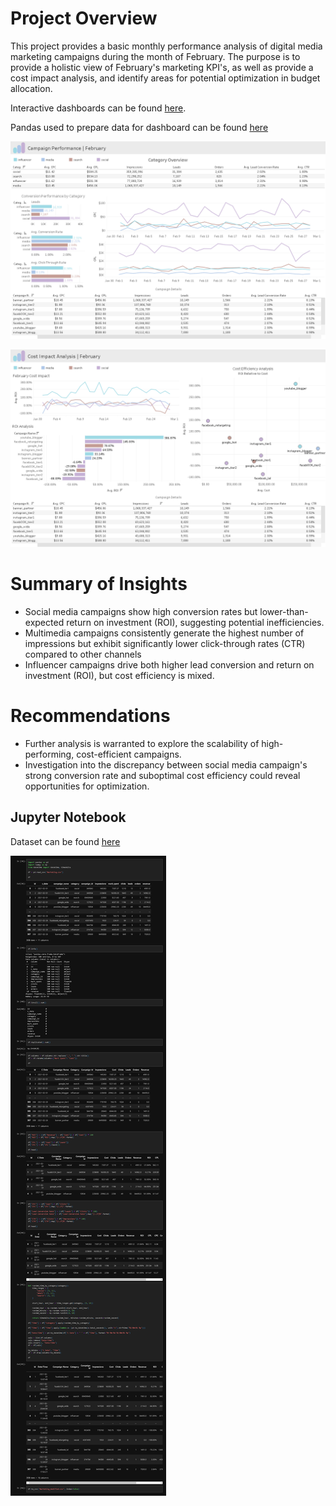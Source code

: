 Project Overview
========
This project provides a basic monthly performance analysis of digital media marketing campaigns during the month of February. The purpose is to provide a holistic view of February's marketing KPI's, as well as provide a cost impact analysis, and identify areas for potential optimization in budget allocation.

Interactive dashboards can be found [here](https://public.tableau.com/app/profile/max.d4182/viz/MarketingCampaignPerformanceAnalysis_17275645130830/CampaignPerformanceDashboard).

Pandas used to prepare data for dashboard can be found [here](#jupyter-notebook)

![image1](Content/page1.png)

![image2](Content/page2.png)

Summary of Insights
===========

- Social media campaigns show high conversion rates but lower-than-expected return on investment (ROI), suggesting potential inefficiencies.
- Multimedia campaigns consistently generate the highest number of impressions but exhibit significantly lower click-through rates (CTR) compared to other channels
- Influencer campaigns drive both higher lead conversion and return on investment (ROI), but cost efficiency is mixed.

Recommendations
===========
- Further analysis is warranted to explore the scalability of high-performing, cost-efficient campaigns.
- Investigation into the discrepancy between social media campaign's strong conversion rate and suboptimal cost efficiency could reveal opportunities for optimization.



Jupyter Notebook
----------------
Dataset can be found [here](https://www.kaggle.com/datasets/sinderpreet/analyze-the-marketing-spending/data)

![jupyter](Content/notebook.png)
